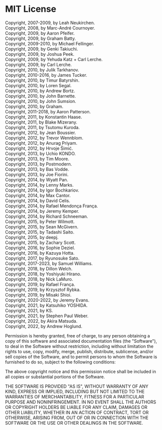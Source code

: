 # MIT License

Copyright, 2007-2009, by Leah Neukirchen.  
Copyright, 2008, by Marc-André Cournoyer.  
Copyright, 2009, by Aaron Pfeifer.  
Copyright, 2009, by Graham Batty.  
Copyright, 2009-2010, by Michael Fellinger.  
Copyright, 2009, by Genki Takiuchi.  
Copyright, 2009, by Joshua Peek.  
Copyright, 2009, by Yehuda Katz + Carl Lerche.  
Copyright, 2009, by Carl Lerche.  
Copyright, 2010, by Julik Tarkhanov.  
Copyright, 2010-2016, by James Tucker.  
Copyright, 2010, by Timur Batyrshin.  
Copyright, 2010, by Loren Segal.  
Copyright, 2010, by Andrew Bortz.  
Copyright, 2010, by John Barnette.  
Copyright, 2010, by John Sumsion.  
Copyright, 2010, by Graham.  
Copyright, 2011-2018, by Aaron Patterson.  
Copyright, 2011, by Konstantin Haase.  
Copyright, 2011, by Blake Mizerany.  
Copyright, 2011, by Tsutomu Kuroda.  
Copyright, 2012, by Jean Boussier.  
Copyright, 2012, by Trevor Wennblom.  
Copyright, 2012, by Anurag Priyam.  
Copyright, 2012, by Hrvoje Šimić.  
Copyright, 2013, by Uchio KONDO.  
Copyright, 2013, by Tim Moore.  
Copyright, 2013, by Postmodern.  
Copyright, 2013, by Bas Vodde.  
Copyright, 2013, by Joe Fiorini.  
Copyright, 2014, by Wyatt Pan.  
Copyright, 2014, by Lenny Marks.  
Copyright, 2014, by Igor Bochkariov.  
Copyright, 2014, by Max Cantor.  
Copyright, 2014, by David Celis.  
Copyright, 2014, by Rafael Mendonça França.  
Copyright, 2014, by Jeremy Kemper.  
Copyright, 2014, by Richard Schneeman.  
Copyright, 2015, by Peter Wilmott.  
Copyright, 2015, by Sean McGivern.  
Copyright, 2015, by Tadashi Saito.  
Copyright, 2015, by deepj.  
Copyright, 2015, by Zachary Scott.  
Copyright, 2016, by Sophie Deziel.  
Copyright, 2016, by Kazuya Hotta.  
Copyright, 2017, by Ryunosuke Sato.  
Copyright, 2017-2023, by Samuel Williams.  
Copyright, 2018, by Dillon Welch.  
Copyright, 2018, by Yoshiyuki Hirano.  
Copyright, 2018, by Nick LaMuro.  
Copyright, 2019, by Rafael França.  
Copyright, 2019, by Krzysztof Rybka.  
Copyright, 2019, by Misaki Shioi.  
Copyright, 2020-2022, by Jeremy Evans.  
Copyright, 2021, by Katsuhiko YOSHIDA.  
Copyright, 2021, by KS.  
Copyright, 2021, by Stephen Paul Weber.  
Copyright, 2022, by Akira Matsuda.  
Copyright, 2022, by Andrew Hoglund.  

Permission is hereby granted, free of charge, to any person obtaining a copy
of this software and associated documentation files (the "Software"), to deal
in the Software without restriction, including without limitation the rights
to use, copy, modify, merge, publish, distribute, sublicense, and/or sell
copies of the Software, and to permit persons to whom the Software is
furnished to do so, subject to the following conditions:

The above copyright notice and this permission notice shall be included in all
copies or substantial portions of the Software.

THE SOFTWARE IS PROVIDED "AS IS", WITHOUT WARRANTY OF ANY KIND, EXPRESS OR
IMPLIED, INCLUDING BUT NOT LIMITED TO THE WARRANTIES OF MERCHANTABILITY,
FITNESS FOR A PARTICULAR PURPOSE AND NONINFRINGEMENT. IN NO EVENT SHALL THE
AUTHORS OR COPYRIGHT HOLDERS BE LIABLE FOR ANY CLAIM, DAMAGES OR OTHER
LIABILITY, WHETHER IN AN ACTION OF CONTRACT, TORT OR OTHERWISE, ARISING FROM,
OUT OF OR IN CONNECTION WITH THE SOFTWARE OR THE USE OR OTHER DEALINGS IN THE
SOFTWARE.
